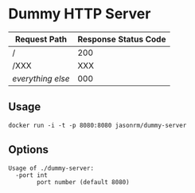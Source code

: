 # Dummy HTTP Server

| Request Path      | Response Status Code |
|-------------------|----------------------|
| /                 | 200                  |
| /XXX              | XXX                  |
| _everything else_ | 000                  |

## Usage

`docker run -i -t -p 8080:8080 jasonrm/dummy-server`

## Options

```
Usage of ./dummy-server:
  -port int
        port number (default 8080)
```
